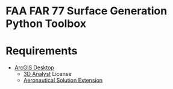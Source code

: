 FAA FAR 77 Surface Generation Python Toolbox
============================================

# Requirements #

* [ArcGIS Desktop]
	* [3D Analyst] License
	* [Aeronautical Solution Extension]

[ArcGIS Desktop]: http://www.esri.com/software/arcgis/arcgis-for-desktop
[3D Analyst]: http://www.esri.com/software/arcgis/extensions/3danalyst/
[Aeronautical Solution Extension]: http://www.esri.com/software/arcgis/extensions/aero-solution/
